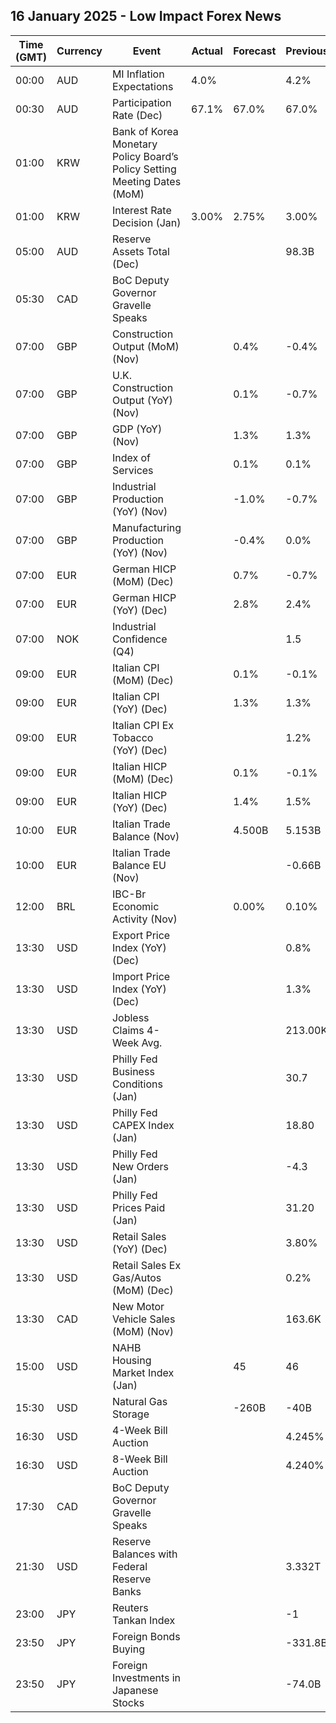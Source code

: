 ## 16 January 2025 - Low Impact Forex News

| Time (GMT) | Currency | Event | Actual | Forecast | Previous |
|------|----------|-------|--------|----------|----------|
| 00:00 | AUD | MI Inflation Expectations | 4.0% |  | 4.2% |
| 00:30 | AUD | Participation Rate (Dec) | 67.1% | 67.0% | 67.0% |
| 01:00 | KRW | Bank of Korea Monetary Policy Board’s Policy Setting Meeting Dates (MoM) |  |  |  |
| 01:00 | KRW | Interest Rate Decision (Jan) | 3.00% | 2.75% | 3.00% |
| 05:00 | AUD | Reserve Assets Total (Dec) |  |  | 98.3B |
| 05:30 | CAD | BoC Deputy Governor Gravelle Speaks |  |  |  |
| 07:00 | GBP | Construction Output (MoM) (Nov) |  | 0.4% | -0.4% |
| 07:00 | GBP | U.K. Construction Output (YoY) (Nov) |  | 0.1% | -0.7% |
| 07:00 | GBP | GDP (YoY) (Nov) |  | 1.3% | 1.3% |
| 07:00 | GBP | Index of Services |  | 0.1% | 0.1% |
| 07:00 | GBP | Industrial Production (YoY) (Nov) |  | -1.0% | -0.7% |
| 07:00 | GBP | Manufacturing Production (YoY) (Nov) |  | -0.4% | 0.0% |
| 07:00 | EUR | German HICP (MoM) (Dec) |  | 0.7% | -0.7% |
| 07:00 | EUR | German HICP (YoY) (Dec) |  | 2.8% | 2.4% |
| 07:00 | NOK | Industrial Confidence (Q4) |  |  | 1.5 |
| 09:00 | EUR | Italian CPI (MoM) (Dec) |  | 0.1% | -0.1% |
| 09:00 | EUR | Italian CPI (YoY) (Dec) |  | 1.3% | 1.3% |
| 09:00 | EUR | Italian CPI Ex Tobacco (YoY) (Dec) |  |  | 1.2% |
| 09:00 | EUR | Italian HICP (MoM) (Dec) |  | 0.1% | -0.1% |
| 09:00 | EUR | Italian HICP (YoY) (Dec) |  | 1.4% | 1.5% |
| 10:00 | EUR | Italian Trade Balance (Nov) |  | 4.500B | 5.153B |
| 10:00 | EUR | Italian Trade Balance EU (Nov) |  |  | -0.66B |
| 12:00 | BRL | IBC-Br Economic Activity (Nov) |  | 0.00% | 0.10% |
| 13:30 | USD | Export Price Index (YoY) (Dec) |  |  | 0.8% |
| 13:30 | USD | Import Price Index (YoY) (Dec) |  |  | 1.3% |
| 13:30 | USD | Jobless Claims 4-Week Avg. |  |  | 213.00K |
| 13:30 | USD | Philly Fed Business Conditions (Jan) |  |  | 30.7 |
| 13:30 | USD | Philly Fed CAPEX Index (Jan) |  |  | 18.80 |
| 13:30 | USD | Philly Fed New Orders (Jan) |  |  | -4.3 |
| 13:30 | USD | Philly Fed Prices Paid (Jan) |  |  | 31.20 |
| 13:30 | USD | Retail Sales (YoY) (Dec) |  |  | 3.80% |
| 13:30 | USD | Retail Sales Ex Gas/Autos (MoM) (Dec) |  |  | 0.2% |
| 13:30 | CAD | New Motor Vehicle Sales (MoM) (Nov) |  |  | 163.6K |
| 15:00 | USD | NAHB Housing Market Index (Jan) |  | 45 | 46 |
| 15:30 | USD | Natural Gas Storage |  | -260B | -40B |
| 16:30 | USD | 4-Week Bill Auction |  |  | 4.245% |
| 16:30 | USD | 8-Week Bill Auction |  |  | 4.240% |
| 17:30 | CAD | BoC Deputy Governor Gravelle Speaks |  |  |  |
| 21:30 | USD | Reserve Balances with Federal Reserve Banks |  |  | 3.332T |
| 23:00 | JPY | Reuters Tankan Index |  |  | -1 |
| 23:50 | JPY | Foreign Bonds Buying |  |  | -331.8B |
| 23:50 | JPY | Foreign Investments in Japanese Stocks |  |  | -74.0B |
